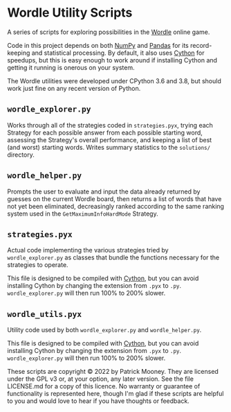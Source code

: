 Wordle Utility Scripts
=================================

A series of scripts for exploring possibilities in the [Wordle](https://www.nytimes.com/games/wordle/index.html) online game. 

Code in this project depends on both [NumPy](https://numpy.org/) and [Pandas](https://pandas.pydata.org/) for its record-keeping and statistical processing. By default, it also uses [Cython](http://cython.org) for speedups, but this is easy enough to work around if installing Cython and getting it running is onerous on your system.

The Wordle utilities were developed under CPython 3.6 and 3.8, but should work just fine on any recent version of Python.

`wordle_explorer.py`
--------------------
Works through all of the strategies coded in `strategies.pyx`, trying each Strategy for each possible answer from each possible starting word, assessing the Strategy's overall performance, and keeping a list of best (and worst) starting words. Writes summary statistics to the `solutions/` directory.

`wordle_helper.py`
-----------------
Prompts the user to evaluate and input the data already returned by guesses on the current Wordle board, then returns a list of words that have not yet been eliminated, decreasingly ranked according to the same ranking system used in the `GetMaximumInfoHardMode` Strategy.

`strategies.pyx`
----------------
Actual code implementing the various strategies tried by `wordle_explorer.py` as classes that bundle the functions necessary for the strategies to operate.

This file is designed to be compiled with [Cython](http://cython.org), but you can avoid installing Cython by changing the extension from `.pyx` to `.py`. `wordle_explorer.py` will then run 100% to 200% slower.

`wordle_utils.pyx`
-----------------
Utility code used by both `wordle_explorer.py` and `wordle_helper.py`.

This file is designed to be compiled with [Cython](http://cython.org), but you can avoid installing Cython by changing the extension from `.pyx` to `.py`. `wordle_explorer.py` will then run 100% to 200% slower.




These scripts are copyright © 2022 by Patrick Mooney. They are licensed under the GPL v3 or, at your option, any
later version. See the file LICENSE.md for a copy of this licence. No warranty or guarantee of functionality is
represented here, though I'm glad if these scripts are helpful to you and would love to hear if you have thoughts or
feedback.
